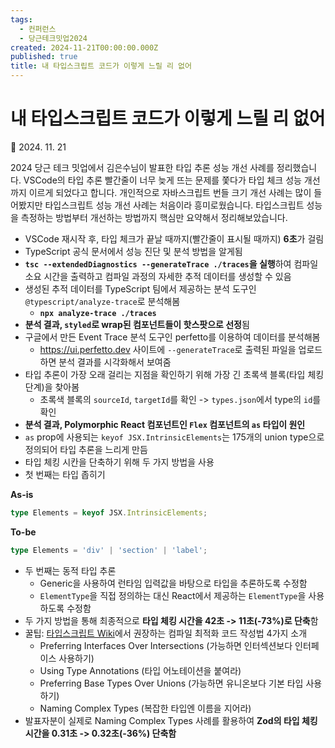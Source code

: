 ```yaml
---
tags:
  - 컨퍼런스
  - 당근테크밋업2024
created: 2024-11-21T00:00:00.000Z
published: true
title: 내 타입스크립트 코드가 이렇게 느릴 리 없어
---
```


# 내 타입스크립트 코드가 이렇게 느릴 리 없어

📅 2024. 11. 21

2024 당근 테크 밋업에서 김은수님이 발표한 타입 추론 성능 개선 사례를 정리했습니다. VSCode의 타입 추론 빨간줄이 너무 늦게 뜨는 문제를 쫓다가 타입 체크 성능 개선까지 이르게 되었다고 합니다. 개인적으로 자바스크립트 번들 크기 개선 사례는 많이 들어봤지만 타입스크립트 성능 개선 사례는 처음이라 흥미로웠습니다. 타입스크립트 성능을 측정하는 방법부터 개선하는 방법까지 핵심만 요약해서 정리해보았습니다.

- VSCode 재시작 후, 타입 체크가 끝날 때까지(빨간줄이 표시될 때까지) **6초**가 걸림
- TypeScript 공식 문서에서 성능 진단 및 분석 방법을 알게됨
- **`tsc --extendedDiagnostics --generateTrace ./traces`을 실행**하여 컴파일 소요 시간을 출력하고 컴파일 과정의 자세한 추적 데이터를 생성할 수 있음
- 생성된 추적 데이터를 TypeScript 팀에서 제공하는 분석 도구인 `@typescript/analyze-trace`로 분석해봄
	- **`npx analyze-trace ./traces`**
- **분석 결과, `styled`로 wrap된 컴포넌트들이 핫스팟으로 선정**됨
- 구글에서 만든 Event Trace 분석 도구인 perfetto를 이용하여 데이터를 분석해봄
	- https://ui.perfetto.dev 사이트에 `--generateTrace`로 출력된 파일을 업로드하면 분석 결과를 시각화해서 보여줌
- 타입 추론이 가장 오래 걸리는 지점을 확인하기 위해 가장 긴 초록색 블록(타입 체킹 단계)을 찾아봄
	- 초록색 블록의 `sourceId`, `targetId`를 확인 -> `types.json`에서 type의 `id`를 확인
- **분석 결과, Polymorphic React 컴포넌트인 `Flex` 컴포넌트의 `as` 타입이 원인**
- `as` prop에 사용되는 `keyof JSX.IntrinsicElements`는 175개의 union type으로 정의되어 타입 추론을 느리게 만듬
- 타입 체킹 시칸을 단축하기 위해 두 가지 방법을 사용
- 첫 번째는 타입 좁히기

**As-is**
```ts
type Elements = keyof JSX.IntrinsicElements;
```

**To-be**
```ts
type Elements = 'div' | 'section' | 'label';
```
- 두 번째는 동적 타입 추론
	- Generic을 사용하여 런타임 입력값을 바탕으로 타입을 추론하도록 수정함
	- `ElementType`을 직접 정의하는 대신 React에서 제공하는 `ElementType`을 사용하도록 수정함
- 두 가지 방법을 통해 최종적으로 **타입 체킹 시간을 42초 -> 11초(-73%)로 단축**함
- 꿀팁: [타입스크립트 Wiki](https://github.com/microsoft/TypeScript/wiki/Performance)에서 권장하는 컴파일 최적화 코드 작성법 4가지 소개
	- Preferring Interfaces Over Intersections (가능하면 인터섹션보다 인터페이스 사용하기)
	- Using Type Annotations (타입 어노테이션을 붙여라)
	- Preferring Base Types Over Unions (가능하면 유니온보다 기본 타입 사용하기)
	- Naming Complex Types (복잡한 타입엔 이름을 지어라)
- 발표자분이 실제로 Naming Complex Types 사례를 활용하여 **Zod의 타입 체킹 시간을 0.31초 -> 0.32초(-36%) 단축함**

